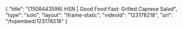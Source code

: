 {
    "title": "[1508443598] HSN | Good Food Fast: Grilled Caprese Salad",
    "type": "solo",
    "layout": "iframe-static",
    "videoId": "123178218",
    "url": "\/tvpembed\/123178218"
}